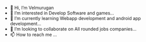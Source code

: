 - 👋 Hi, I’m Velmurugan
- 👀 I’m interested in Develop Software and games...
- 🌱 I’m currently learning Webapp development and android app development...
- 💞️ I’m looking to collaborate on All rounded jobs companies...
- 📫 How to reach me ...

<!---
Velmurugan1401/Velmurugan1401 is a ✨ special ✨ repository because its `README.md` (this file) appears on your GitHub profile.
You can click the Preview link to take a look at your changes.
--->
